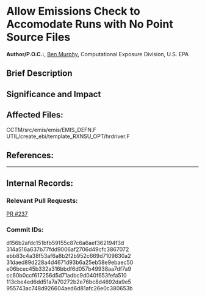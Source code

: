 # Allow Emissions Check to Accomodate Runs with No Point Source Files  

**Author/P.O.C.:**, [Ben Murphy](mailto:murphy.benjamin@epa.gov), Computational Exposure Division, U.S. EPA  

## Brief Description


## Significance and Impact


## Affected Files:

CCTM/src/emis/emis/EMIS_DEFN.F  
UTIL/create_ebi/template_RXNSU_OPT/hrdriver.F  

## References:    

-----
## Internal Records:


### Relevant Pull Requests:
  [PR #237](https://github.com/USEPA/CMAQ_Dev/pull/237)  

### Commit IDs:

d156b2afdc151bfb59155c87c6a6aef362194f3d  
314a516a637b77fdd9006af2706d49cfc3867072  
ebb83c4a38f53af6a8b2f2b952c669d7109830a2  
31daed89d228a4d4671d93b6a25eb58e9ebaec50  
e06bcec45b332a316bbdf6d057b49938aa7df7a9  
cc60b0ccf617256d5d71adbc9d040f653fefa510  
113cbe4ed6dd51a7a70272b2e76bc8d4692da9e5  
955743ac748d926604aed6d81afc26e0c380653b  
